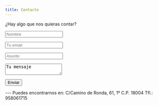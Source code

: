 ```yaml
---
title: Contacto
---
```


¿Hay algo que nos quieras contar?                                                                   
                                                                   
<form>                                                           
<p><input type="text" placeholder="Nombre"></p>                    
<p><input type="text" placeholder="Tu email"></p>                                     
<p><input type="text" placeholder="Asunto"></p>                     
<p><textarea>Tu mensaje</textarea></p>
<p><input type="submit" value="Enviar"></p>
</form>
---
Puedes encontrarnos en: 
C/Camino de Ronda, 61, 1º
C.P. 18004
Tfl.: 958061715
